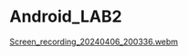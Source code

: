 # Android_LAB2
[Screen_recording_20240406_200336.webm](https://github.com/Tl-Azamat/Android_LAB2/assets/123000212/4a6fa257-b8c4-4f98-bddf-2275ffdf8e88)
